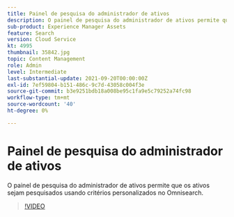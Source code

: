 ```yaml
---
title: Painel de pesquisa do administrador de ativos
description: O painel de pesquisa do administrador de ativos permite que os ativos sejam pesquisados usando critérios personalizados no Omnisearch.
sub-product: Experience Manager Assets
feature: Search
version: Cloud Service
kt: 4995
thumbnail: 35842.jpg
topic: Content Management
role: Admin
level: Intermediate
last-substantial-update: 2021-09-20T00:00:00Z
exl-id: 7ef59804-b151-486c-9c7d-43058c004f3e
source-git-commit: b3e9251bdb18a008be95c1fa9e5c79252a74fc98
workflow-type: tm+mt
source-wordcount: '40'
ht-degree: 0%

---
```


# Painel de pesquisa do administrador de ativos

O painel de pesquisa do administrador de ativos permite que os ativos sejam pesquisados usando critérios personalizados no Omnisearch.

>[!VIDEO](https://video.tv.adobe.com/v/35842?quality=12&learn=on)
